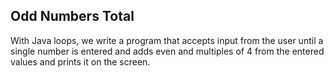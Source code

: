 ## Odd Numbers Total

With Java loops, we write a program that accepts input from the user until a single number is entered and adds even and multiples of 4 from the entered values ​​and prints it on the screen.